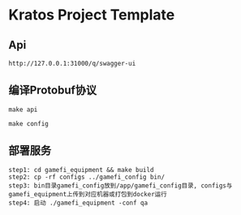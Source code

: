 # Kratos Project Template

## Api
```
http://127.0.0.1:31000/q/swagger-ui
```

## 编译Protobuf协议
```
make api
```
```
make config
```

## 部署服务
```
step1: cd gamefi_equipment && make build
step2: cp -rf configs ../gamefi_config bin/
step3: bin目录gamefi_config放到/app/gamefi_config目录, configs与gamefi_equipment上传到对应机器或打包到docker运行
step4: 启动 ./gamefi_equipment -conf qa
```
